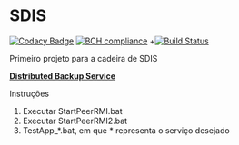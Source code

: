 # SDIS
[![Codacy Badge](https://api.codacy.com/project/badge/Grade/f9465f49a7d54c30b54c4a93ebb077bf)](https://www.codacy.com/app/bluedi/SDIS?utm_source=github.com&utm_medium=referral&utm_content=BlueDi/SDIS&utm_campaign=badger)
[![BCH compliance](https://bettercodehub.com/edge/badge/BlueDi/SDIS)](https://bettercodehub.com/)
 +[![Build Status](https://travis-ci.org/BlueDi/SDIS.svg?branch=master)](https://travis-ci.org/BlueDi/SDIS)

Primeiro projeto para a cadeira de SDIS

[<b>Distributed Backup Service</b>](https://web.fe.up.pt/~pfs/aulas/sd2017/projs/proj1/proj1.html)

Instruções
 1. Executar StartPeerRMI.bat
 2. Executar StartPeerRMI2.bat
 3. TestApp_*.bat, em que * representa o serviço desejado

